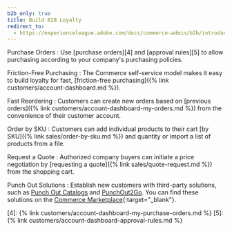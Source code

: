 ```yaml
---
b2b_only: true
title: Build B2B Loyalty
redirect_to:
  - https://experienceleague.adobe.com/docs/commerce-admin/b2b/introduction.html
---
```


Purchase Orders
:  Use [purchase orders][4] and [approval rules][5] to allow purchasing according to your company's purchasing policies.

Friction-Free Purchasing
:  The Commerce self-service model makes it easy to build loyalty for fast, [friction-free purchasing]({% link customers/account-dashboard.md %}).

Fast Reordering
:  Customers can create new orders based on [previous orders]({% link customers/account-dashboard-my-orders.md %}) from the convenience of their customer account.

Order by SKU
:  Customers can add individual products to their cart [by SKU]({% link sales/order-by-sku.md %}) and quantity or import a list of products from a file.

Request a Quote
:  Authorized company buyers can initiate a price negotiation by [requesting a quote]({% link sales/quote-request.md %}) from the shopping cart.

Punch Out Solutions
:  Establish new customers with third-party solutions, such as [Punch Out Catalogs][2] and [PunchOut2Go][3]. You can find these solutions on the [Commerce Marketplace][1]{:target="_blank"}.

[1]: https://marketplace.magento.com/
[2]: https://www.punchoutcatalogs.com/
[3]: https://www.punchout2go.com/
[4]: {% link customers/account-dashboard-my-purchase-orders.md %}
[5]: {% link customers/account-dashboard-approval-rules.md %}
